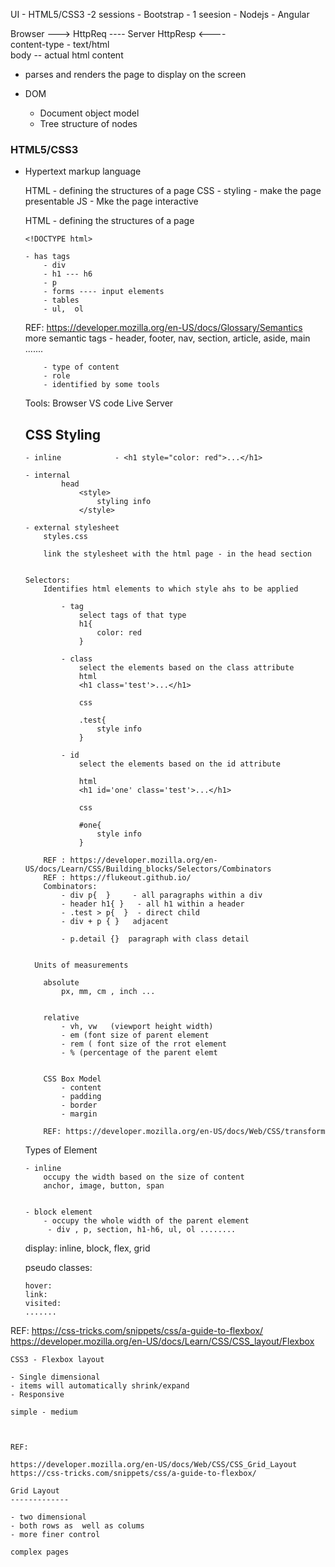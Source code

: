  UI
    - HTML5/CSS3 -2 sessions
    - Bootstrap - 1 seesion
    - Nodejs
    - Angular
    
    
 Browser ---> HttpReq  ----  Server
              HttpResp <----     
        content-type - text/html            
        body -- actual html content
        
        
        
   - parses and renders the page to display on the screen
   
   - DOM
        - Document object model
        - Tree structure of nodes   
        
        
### HTML5/CSS3

  - Hypertext markup language
  
  
    HTML - defining the structures of a page
    CSS  - styling - make the page presentable
    JS   - Mke the page interactive    
    
    
    
    HTML - defining the structures of a page
    
        <!DOCTYPE html>
        
        - has tags
            - div
            - h1 --- h6
            - p
            - forms ---- input elements
            - tables
            - ul,  ol
     
    REF: https://developer.mozilla.org/en-US/docs/Glossary/Semantics   
      more semantic tags 
        - header, footer, nav, section, article, aside, main .......
    
            - type of content
            - role
            - identified by some tools
    
    
    Tools: 
        Browser
        VS code
        Live Server
    
    
    CSS Styling
    -------------
        - inline            - <h1 style="color: red">...</h1>
        
        - internal          
                head
                    <style>
                        styling info
                    </style> 
        
        - external stylesheet
            styles.css
            
            link the stylesheet with the html page - in the head section
      
        
        Selectors:
            Identifies html elements to which style ahs to be applied
            
                - tag  
                    select tags of that type
                    h1{
                        color: red
                    }
    
                - class
                    select the elements based on the class attribute
                    html
                    <h1 class='test'>...</h1>
                   
                    css
                    
                    .test{
                        style info
                    }
                    
                - id
                    select the elements based on the id attribute
                    
                    html
                    <h1 id='one' class='test'>...</h1>
                   
                    css
                    
                    #one{
                        style info
                    }
                 
            REF : https://developer.mozilla.org/en-US/docs/Learn/CSS/Building_blocks/Selectors/Combinators
            REF : https://flukeout.github.io/
            Combinators:
                - div p{  }     - all paragraphs within a div
                - header h1{ }   - all h1 within a header
                - .test > p{  }  - direct child
                - div + p { }   adjacent
                
                - p.detail {}  paragraph with class detail
                 
                
          Units of measurements
          
            absolute
                px, mm, cm , inch ...
            
            
            relative           
                - vh, vw   (viewport height width)
                - em (font size of parent element
                - rem ( font size of the rrot element
                - % (percentage of the parent elemt
                
    
            CSS Box Model
                - content
                - padding
                - border
                - margin
            
            REF: https://developer.mozilla.org/en-US/docs/Web/CSS/transform
            
            
     Types of Element
     
        - inline
            occupy the width based on the size of content
            anchor, image, button, span
        
        
        - block element
            - occupy the whole width of the parent element       
             - div , p, section, h1-h6, ul, ol ........
             
       display:  inline, block, flex, grid
            
            
      pseudo classes:
      
        hover:
        link:
        visited:
        .......
        
        
        
   REF: 
   https://css-tricks.com/snippets/css/a-guide-to-flexbox/     
   https://developer.mozilla.org/en-US/docs/Learn/CSS/CSS_layout/Flexbox
   
      
    CSS3 - Flexbox layout
    
    - Single dimensional
    - items will automatically shrink/expand
    - Responsive
    
    simple - medium
    
    
    
    REF:
    
    https://developer.mozilla.org/en-US/docs/Web/CSS/CSS_Grid_Layout
    https://css-tricks.com/snippets/css/a-guide-to-flexbox/
    
    Grid Layout
    -------------
    
    - two dimensional
    - both rows as  well as colums
    - more finer control
    
    complex pages        
      
            
            
            
            
            
            
            
            
            
            
            
            
    
  
